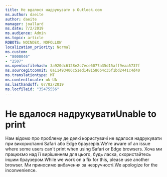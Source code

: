 ```yaml
---
title: Не вдалося надрукувати в Outlook.com
ms.author: daeite
author: daeite
manager: joallard
ms.date: 7/2/2019
ms.audience: Admin
ms.topic: article
ROBOTS: NOINDEX, NOFOLLOW
localization_priority: Normal
ms.custom:
- "8000046"
- "2507"
ms.openlocfilehash: 3a920dc6128e2c7ece6077a35d15aff9eaa5737f
ms.sourcegitcommit: 0a11493406c51ed1481586b4c35f1bd2441c4d40
ms.translationtype: MT
ms.contentlocale: uk-UA
ms.lasthandoff: 07/02/2019
ms.locfileid: "35475556"
---
```

# <a name="unable-to-print"></a><span data-ttu-id="02607-102">Не вдалося надрукувати</span><span class="sxs-lookup"><span data-stu-id="02607-102">Unable to print</span></span>

<span data-ttu-id="02607-103">Нам відомо про проблему де деякі користувачі не вдалося надрукувати при використанні Safari або Edge браузерів.</span><span class="sxs-lookup"><span data-stu-id="02607-103">We're aware of an issue where some users can't print when using Safari or Edge browsers.</span></span> <span data-ttu-id="02607-104">Хоча ми працюємо над її вирішенням для цього, будь ласка, скористайтесь іншим браузером.</span><span class="sxs-lookup"><span data-stu-id="02607-104">While we work on a fix for this, please use another browser.</span></span> <span data-ttu-id="02607-105">Ми приносимо вибачення за незручності.</span><span class="sxs-lookup"><span data-stu-id="02607-105">We apologize for the inconvenience.</span></span>
